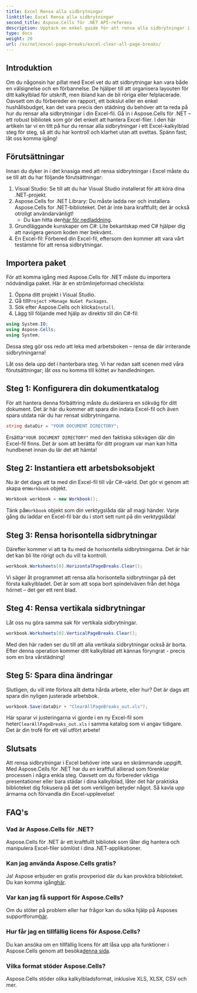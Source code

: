 ```yaml
---
title: Excel Rensa alla sidbrytningar
linktitle: Excel Rensa alla sidbrytningar
second_title: Aspose.Cells för .NET API-referens
description: Upptäck en enkel guide för att rensa alla sidbrytningar i Excel med Aspose.Cells för .NET. Följ vår steg-för-steg handledning för snabba resultat.
type: docs
weight: 20
url: /sv/net/excel-page-breaks/excel-clear-all-page-breaks/
---
```

## Introduktion

Om du någonsin har pillat med Excel vet du att sidbrytningar kan vara både en välsignelse och en förbannelse. De hjälper till att organisera layouten för ditt kalkylblad för utskrift, men ibland kan de bli röriga eller felplacerade. Oavsett om du förbereder en rapport, ett bokslut eller en enkel hushållsbudget, kan det vara precis den städning du behöver att ta reda på hur du rensar alla sidbrytningar i din Excel-fil. Gå in i Aspose.Cells för .NET – ett robust bibliotek som gör det enkelt att hantera Excel-filer. I den här artikeln tar vi en titt på hur du rensar alla sidbrytningar i ett Excel-kalkylblad steg för steg, så att du har kontroll och klarhet utan att svettas. Spänn fast; låt oss komma igång!

## Förutsättningar

Innan du dyker in i det knasiga med att rensa sidbrytningar i Excel måste du se till att du har följande förutsättningar:

1. Visual Studio: Se till att du har Visual Studio installerat för att köra dina .NET-projekt.
2. Aspose.Cells for .NET Library: Du måste ladda ner och installera Aspose.Cells for .NET-biblioteket. Det är inte bara kraftfullt; det är också otroligt användarvänligt!
   -  Du kan hitta den[här för nedladdning](https://releases.aspose.com/cells/net/).
3. Grundläggande kunskaper om C#: Lite bekantskap med C# hjälper dig att navigera genom koden mer bekvämt.
4. En Excel-fil: Förbered din Excel-fil, eftersom den kommer att vara vårt testämne för att rensa sidbrytningar.

## Importera paket

För att komma igång med Aspose.Cells för .NET måste du importera nödvändiga paket. Här är en strömlinjeformad checklista:

1. Öppna ditt projekt i Visual Studio.
2.  Gå till`Project` >`Manage NuGet Packages`.
3.  Sök efter Aspose.Cells och klicka`Install`.
4. Lägg till följande med hjälp av direktiv till din C#-fil:

```csharp
using System.IO;
using Aspose.Cells;
using System;
```

Dessa steg gör oss redo att leka med arbetsboken – rensa de där irriterande sidbrytningarna!

Låt oss dela upp det i hanterbara steg. Vi har redan satt scenen med våra förutsättningar; låt oss nu komma till köttet av handledningen.

## Steg 1: Konfigurera din dokumentkatalog

För att hantera denna förbättring måste du deklarera en sökväg för ditt dokument. Det är här du kommer att spara din indata Excel-fil och även spara utdata när du har rensat sidbrytningarna.

```csharp
string dataDir = "YOUR DOCUMENT DIRECTORY";
```
 Ersätta`"YOUR DOCUMENT DIRECTORY"` med den faktiska sökvägen där din Excel-fil finns. Det är som att berätta för ditt program var man kan hitta hundbenet innan du lär det att hämta!

## Steg 2: Instantiera ett arbetsboksobjekt

 Nu är det dags att ta med din Excel-fil till vår C#-värld. Det gör vi genom att skapa en`Workbook` objekt.

```csharp
Workbook workbook = new Workbook();
```
 Tänk på`Workbook` objekt som din verktygslåda där all magi händer. Varje gång du laddar en Excel-fil bär du i stort sett runt på din verktygslåda!

## Steg 3: Rensa horisontella sidbrytningar

Därefter kommer vi att ta itu med de horisontella sidbrytningarna. Det är här det kan bli lite rörigt och du vill ta kontroll.

```csharp
workbook.Worksheets[0].HorizontalPageBreaks.Clear();
```
Vi säger åt programmet att rensa alla horisontella sidbrytningar på det första kalkylbladet. Det är som att sopa bort spindelväven från det höga hörnet – det ger ett rent blad.

## Steg 4: Rensa vertikala sidbrytningar

Låt oss nu göra samma sak för vertikala sidbrytningar.

```csharp
workbook.Worksheets[0].VerticalPageBreaks.Clear();
```
Med den här raden ser du till att alla vertikala sidbrytningar också är borta. Efter denna operation kommer ditt kalkylblad att kännas föryngrat - precis som en bra vårstädning!

## Steg 5: Spara dina ändringar

Slutligen, du vill inte förlora allt detta hårda arbete, eller hur? Det är dags att spara din nyligen justerade arbetsbok.

```csharp
workbook.Save(dataDir + "ClearAllPageBreaks_out.xls");
```
 Här sparar vi justeringarna vi gjorde i en ny Excel-fil som heter`ClearAllPageBreaks_out.xls` i samma katalog som vi angav tidigare. Det är din trofé för ett väl utfört arbete!

## Slutsats

Att rensa sidbrytningar i Excel behöver inte vara en skrämmande uppgift. Med Aspose.Cells för .NET har du en kraftfull allierad som förenklar processen i några enkla steg. Oavsett om du förbereder viktiga presentationer eller bara städar i dina kalkylblad, låter det här praktiska biblioteket dig fokusera på det som verkligen betyder något. Så kavla upp ärmarna och förvandla din Excel-upplevelse!

## FAQ's

### Vad är Aspose.Cells för .NET?
Aspose.Cells för .NET är ett kraftfullt bibliotek som låter dig hantera och manipulera Excel-filer sömlöst i dina .NET-applikationer.

### Kan jag använda Aspose.Cells gratis?
 Ja! Aspose erbjuder en gratis provperiod där du kan provköra biblioteket. Du kan komma igång[här](https://releases.aspose.com/).

### Var kan jag få support för Aspose.Cells?
 Om du stöter på problem eller har frågor kan du söka hjälp på Asposes supportforum[här](https://forum.aspose.com/c/cells/9).

### Hur får jag en tillfällig licens för Aspose.Cells?
 Du kan ansöka om en tillfällig licens för att låsa upp alla funktioner i Aspose.Cells genom att besöka[denna sida](https://purchase.aspose.com/temporary-license/).

### Vilka format stöder Aspose.Cells?
Aspose.Cells stöder olika kalkylbladsformat, inklusive XLS, XLSX, CSV och mer.